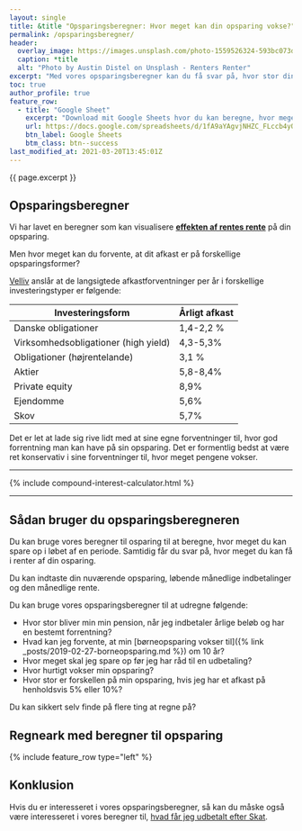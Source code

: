 ```yaml
---
layout: single
title: &title "Opsparingsberegner: Hvor meget kan din opsparing vokse?"
permalink: /opsparingsberegner/
header:
  overlay_image: https://images.unsplash.com/photo-1559526324-593bc073d938?ixlib=rb-1.2.1&ixid=eyJhcHBfaWQiOjEyMDd9&auto=format&fit=crop&w=2000&q=80
  caption: *title
  alt: "Photo by Austin Distel on Unsplash - Renters Renter"
excerpt: "Med vores opsparingsberegner kan du få svar på, hvor stor din opsparing bliver efter en årrække med forskellige renter og månedlige opsparingsbeløb."
toc: true
author_profile: true
feature_row:
  - title: "Google Sheet"
    excerpt: "Download mit Google Sheets hvor du kan beregne, hvor meget din opsparing kan vokse til over tid."
    url: https://docs.google.com/spreadsheets/d/1fA9aYAgvjNHZC_FLccb4yOMVz7FTxrDFw0JOa-CG_ew/copy?usp=sharing
    btn_label: Google Sheets
    btm_class: btn--success
last_modified_at: 2021-03-20T13:45:01Z
---
```


{{ page.excerpt }}

## Opsparingsberegner

Vi har lavet en beregner som kan visualisere **[effekten af rentes rente](/renters-rente/)** på din opsparing.

Men hvor meget kan du forvente, at dit afkast er på forskellige opsparingsformer? 

[Velliv](https://www.velliv.dk/dk/privat/vaerktoejer/guides-og-beregnere/beregn-din-opsparing/forudsaetninger-til-opsparingsberegner) anslår at de langsigtede afkastforventninger per år i forskellige investeringstyper er følgende:

| Investeringsform | Årligt afkast |
|-|-|
| Danske obligationer | 1,4-2,2 %
| Virksomhedsobligationer (high yield) | 4,3-5,3% |
| Obligationer (højrentelande) | 3,1 % |
| Aktier | 5,8-8,4% |
| Private equity | 8,9% |
| Ejendomme | 5,6% |
| Skov | 5,7% |

Det er let at lade sig rive lidt med at sine egne forventninger til, hvor god forrentning man kan have på sin opsparing. Det er formentlig bedst at være ret konservativ i sine forventninger til, hvor meget pengene vokser.

***

{% include compound-interest-calculator.html %}

***

## Sådan bruger du opsparingsberegneren

Du kan bruge vores beregner til osparing til at beregne, hvor meget du kan spare op i løbet af en periode. Samtidig får du svar på, hvor meget du kan få i renter af din osparing.

Du kan indtaste din nuværende opsparing, løbende månedlige indbetalinger og den månedlige rente. 

Du kan bruge vores opsparingsberegner til at udregne følgende:

- Hvor stor bliver min min pension, når jeg indbetaler årlige beløb og har en bestemt forrentning?
- Hvad kan jeg forvente, at min [børneopsparing vokser til]({% link _posts/2019-02-27-borneopsparing.md %}) om 10 år?
- Hvor meget skal jeg spare op før jeg har råd til en udbetaling?
- Hvor hurtigt vokser min opsparing?
- Hvor stor er forskellen på min opsparing, hvis jeg har et afkast på henholdsvis 5% eller 10%?

Du kan sikkert selv finde på flere ting at regne på?

## Regneark med beregner til opsparing

{% include feature_row type="left" %}

## Konklusion

Hvis du er interesseret i vores opsparingsberegner, så kan du måske også være interesseret i vores beregner til, [hvad får jeg udbetalt efter Skat](/udbetalt-loen-efter-skat/).
